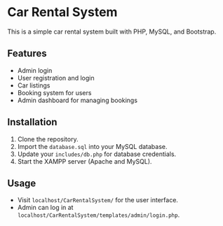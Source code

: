 # Car Rental System

This is a simple car rental system built with PHP, MySQL, and Bootstrap.

## Features
- Admin login
- User registration and login
- Car listings
- Booking system for users
- Admin dashboard for managing bookings

## Installation
1. Clone the repository.
2. Import the `database.sql` into your MySQL database.
3. Update your `includes/db.php` for database credentials.
4. Start the XAMPP server (Apache and MySQL).

## Usage
- Visit `localhost/CarRentalSystem/` for the user interface.
- Admin can log in at `localhost/CarRentalSystem/templates/admin/login.php`.
